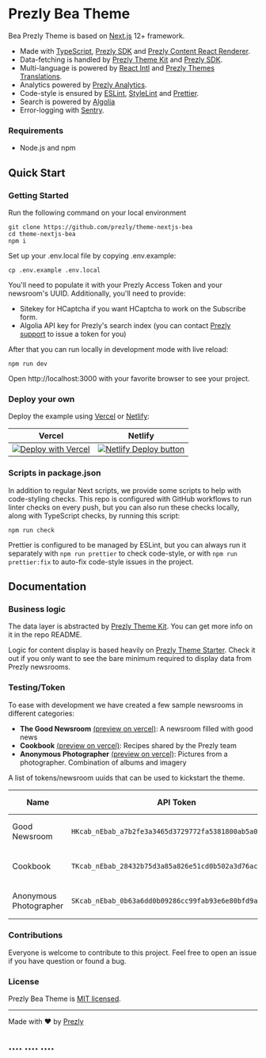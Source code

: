 # Prezly Bea Theme

Bea Prezly Theme is based on [Next.js] 12+ framework.
- Made with [TypeScript], [Prezly SDK] and [Prezly Content React Renderer].
- Data-fetching is handled by [Prezly Theme Kit] and [Prezly SDK].
- Multi-language is powered by [React Intl] and [Prezly Themes Translations].
- Analytics powered by [Prezly Analytics].
- Code-style is ensured by [ESLint], [StyleLint] and [Prettier].
- Search is powered by [Algolia]
- Error-logging with [Sentry].

### Requirements

* Node.js and npm

## Quick Start

### Getting Started

Run the following command on your local environment

```Shell
git clone https://github.com/prezly/theme-nextjs-bea
cd theme-nextjs-bea
npm i
```

Set up your .env.local file by copying .env.example:
```Shell
cp .env.example .env.local
```

You'll need to populate it with your Prezly Access Token and your newsroom's UUID.
Additionally, you'll need to provide:
- Sitekey for HCaptcha if you want HCaptcha to work on the Subscribe form.
- Algolia API key for Prezly's search index (you can contact [Prezly support](https://www.prezly.com/talk-to-us) to issue a token for you)

After that you can run locally in development mode with live reload:

```Shell
npm run dev
```

Open http://localhost:3000 with your favorite browser to see your project.

### Deploy your own

Deploy the example using [Vercel](https://vercel.com) or [Netlify](https://www.netlify.com/):

| Vercel  | Netlify |
| ------------- | ------------- |
| [![Deploy with Vercel](https://vercel.com/button)](https://vercel.com/new/git/external?repository-url=https://github.com/prezly/theme-nextjs-bea)  | [![Netlify Deploy button](https://www.netlify.com/img/deploy/button.svg)](https://app.netlify.com/start/deploy?repository=https://github.com/prezly/theme-nextjs-bea)  |

### Scripts in package.json

In addition to regular Next scripts, we provide some scripts to help with code-styling checks.
This repo is configured with GitHub workflows to run linter checks on every push, but you can also run these checks locally, along with TypeScript checks, by running this script:
```Shell
npm run check
```

Prettier is configured to be managed by ESLint, but you can always run it separately with `npm run prettier` to check code-style, or with `npm run prettier:fix` to auto-fix code-style issues in the project.

## Documentation

### Business logic

The data layer is abstracted by [Prezly Theme Kit]. You can get more info on it in the repo README.

Logic for content display is based heavily on [Prezly Theme Starter]. Check it out if you only want to see the bare minimum required to display data from Prezly newsrooms.

### Testing/Token

To ease with development we have created a few sample newsrooms in different categories:

* **The Good Newsroom** [(preview on vercel)](https://theme-nextjs-bea-the-good-newsroom.vercel.app/): A newsroom filled with good news
* **Cookbook** [(preview on vercel)](https://theme-nextjs-bea-cookbook.vercel.app/): Recipes shared by the Prezly team
* **Anonymous Photographer** [(preview on vercel)](https://theme-nextjs-bea-photography.vercel.app/):  Pictures from a photographer. Combination of albums and imagery

A list of tokens/newsroom uuids that can be used to kickstart the theme.

| Name  | API Token  | Newsroom UUID |
|---|---|---|
| Good Newsroom  | `HKcab_nEbab_a7b2fe3a3465d3729772fa5381800ab5a0c30d8d`  | `578e78e9-9a5b-44ad-bda2-5214895ee036` |
| Cookbook  | `TKcab_nEbab_28432b75d3a85a826e51cd0b502a3d76acf98d19`  | `9d90b2c1-aed9-4415-a9fb-82dd3a2a1b52` |
| Anonymous Photographer | `SKcab_nEbab_0b63a6dd0b09286cc99fab93e6e80bfd9aecfbb5`  | `ce8299f6-a293-41df-8ffc-1c064d4401bc` |

### Contributions

Everyone is welcome to contribute to this project. Feel free to open an issue if you have question or found a bug.

### License

Prezly Bea Theme is [MIT licensed](LICENSE).

---

Made with ♥ by [Prezly](https://www.prezly.com/developers)

[Next.js]: https://nextjs.org
[Prezly SDK]: https://github.com/prezly/javascript-sdk
[Prezly Theme Kit]: https://github.com/prezly/theme-kit-nextjs
[Typescript]: https://www.typescriptlang.org
[ESLint]: https://eslint.org
[Algolia]: https://algolia.com
[StyleLint]: https://stylelint.io
[Prettier]: https://prettier.io
[React Intl]: https://www.npmjs.com/package/react-intl
[Algolia Search]: https://www.npmjs.com/package/algoliasearch
[Prezly Content React Renderer]: https://www.npmjs.com/package/@prezly/content-renderer-react-js
[Prezly Themes Translations]: https://github.com/prezly/themes-intl-messages
[Prezly Analytics]: https://github.com/prezly/analytics
[Sentry]: https://sentry.io/
[Prezly Theme Starter]: https://github.com/prezly/theme-nextjs-starter
....
....
....
-----
